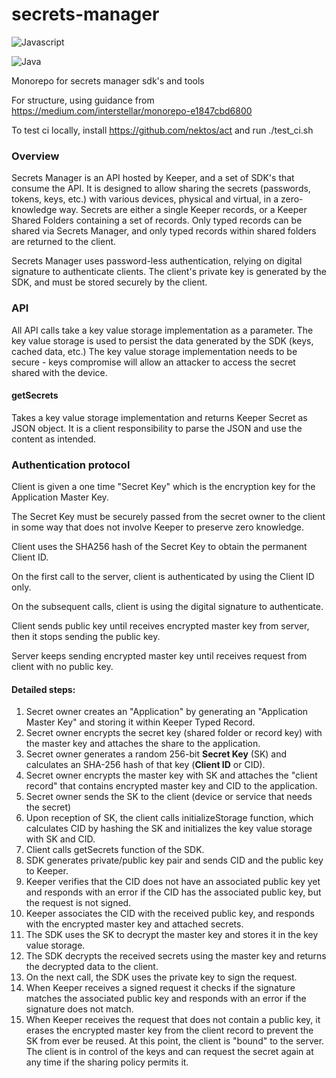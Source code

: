 # secrets-manager

![Javascript](https://github.com/Keeper-Security/secrets-manager/actions/workflows/test.js.yml/badge.svg)

![Java](https://github.com/Keeper-Security/secrets-manager/actions/workflows/test.java.yml/badge.svg)

Monorepo for secrets manager sdk's and tools



For structure, using guidance from https://medium.com/interstellar/monorepo-e1847cbd6800

To test ci locally, install https://github.com/nektos/act and run ./test_ci.sh

### Overview

Secrets Manager is an API hosted by Keeper, and a set of SDK's that consume the API.
It is designed to allow sharing the secrets (passwords, tokens, keys, etc.) with various devices, 
physical and virtual, in a zero-knowledge way. Secrets are either a single Keeper records, or a Keeper Shared Folders
containing a set of records. Only typed records can be shared via Secrets Manager, and only typed records within
shared folders are returned to the client.

Secrets Manager uses password-less authentication, relying on digital signature to authenticate clients.
The client's private key is generated by the SDK, and must be stored securely by the client. 

### API

All API calls take a key value storage implementation as a parameter.
The key value storage is used to persist the data generated by the SDK (keys, cached data, etc.)
The key value storage implementation needs to be secure - keys compromise will allow an attacker to 
access the secret shared with the device.

#### getSecrets
Takes a key value storage implementation and returns Keeper Secret as JSON object. 
It is a client responsibility to parse the JSON and use the content as intended. 

### Authentication protocol

Client is given a one time "Secret Key" which is the encryption key for the Application Master Key.

The Secret Key must be securely passed from the secret owner to the client in some way that does not involve Keeper
to preserve zero knowledge.

Client uses the SHA256 hash of the Secret Key to obtain the permanent Client ID.

On the first call to the server, client is authenticated by using the Client ID only.

On the subsequent calls, client is using the digital signature to authenticate.

Client sends public key until receives encrypted master key from server, then it stops sending the public key.

Server keeps sending encrypted master key until receives request from client with no public key.

#### Detailed steps:  

1. Secret owner creates an "Application" by generating an "Application Master Key" and storing it within Keeper Typed Record.  
1. Secret owner encrypts the secret key (shared folder or record key) with the master key and attaches the share to the application.
1. Secret owner generates a random 256-bit **Secret Key** (SK) and calculates an SHA-256 hash of that key (**Client ID** or CID).
1. Secret owner encrypts the master key with SK and attaches the "client record" that contains encrypted master key and CID to the application. 
1. Secret owner sends the SK to the client (device or service that needs the secret)
1. Upon reception of SK, the client calls initializeStorage function, which calculates CID by hashing the SK 
   and initializes the key value storage with SK and CID.
1. Client calls getSecrets function of the SDK.
1. SDK generates private/public key pair and sends CID and the public key to Keeper.
1. Keeper verifies that the CID does not have an associated public key yet and responds with an error if 
   the CID has the associated public key, but the request is not signed.
1. Keeper associates the CID with the received public key, and responds with the encrypted master key and attached secrets.
1. The SDK uses the SK to decrypt the master key and stores it in the key value storage.
1. The SDK decrypts the received secrets using the master key and returns the decrypted data to the client.
1. On the next call, the SDK uses the private key to sign the request.
1. When Keeper receives a signed request it checks if the signature matches the associated public key and responds 
    with an error if the signature does not match.
1. When Keeper receives the request that does not contain a public key, it erases the encrypted master key from 
    the client record to prevent the SK from ever be reused.
    At this point, the client is "bound" to the server. The client is in control of the keys and can request the secret 
    again at any time if the sharing policy permits it.
    
 





